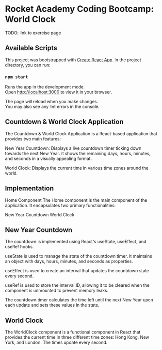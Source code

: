 # Rocket Academy Coding Bootcamp: World Clock

TODO: link to exercise page

## Available Scripts

This project was bootstrapped with [Create React App](https://github.com/facebook/create-react-app). In the project directory, you can run:

### `npm start`

Runs the app in the development mode.\
Open [http://localhost:3000](http://localhost:3000) to view it in your browser.

The page will reload when you make changes.\
You may also see any lint errors in the console.

## Countdown & World Clock Application

The Countdown & World Clock Application is a React-based application that provides two main features:

New Year Countdown: Displays a live countdown timer ticking down towards the next New Year. It shows the remaining days, hours, minutes, and seconds in a visually appealing format.

World Clock: Displays the current time in various time zones around the world.

## Implementation

Home Component
The Home component is the main component of the application. It encapsulates two primary functionalities:

New Year Countdown
World Clock

## New Year Countdown

The countdown is implemented using React's useState, useEffect, and useRef hooks.

useState is used to manage the state of the countdown timer. It maintains an object with days, hours, minutes, and seconds as properties.

useEffect is used to create an interval that updates the countdown state every second.

useRef is used to store the interval ID, allowing it to be cleared when the component is unmounted to prevent memory leaks.

The countdown timer calculates the time left until the next New Year upon each update and sets these values in the state.

## World Clock

The WorldClock component is a functional component in React that provides the current time in three different time zones: Hong Kong, New York, and London. The times update every second.
